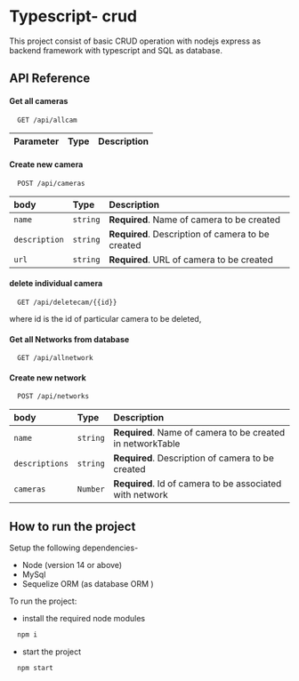 # Typescript- crud

This project consist of basic CRUD operation with nodejs express as backend framework with typescript and SQL as database.




## API Reference

#### Get all cameras

```http
  GET /api/allcam
```

| Parameter | Type     | Description                |
| :-------- | :------- | :------------------------- |


#### Create new camera

```http
  POST /api/cameras
```

| body | Type     | Description                       |
| :-------- | :------- | :-------------------------------- |
| `name`      | `string` | **Required**. Name of camera to be created |
| `description`      | `string` | **Required**. Description of camera to be created |
| `url`      | `string` | **Required**. URL of camera to be created |



#### delete individual camera

```http
  GET /api/deletecam/{{id}}
```
where id is the id of particular camera to be deleted,

#### Get all Networks from database

```http
  GET /api/allnetwork
```




#### Create new network

```http
  POST /api/networks
```

| body | Type     | Description                       |
| :-------- | :------- | :-------------------------------- |
| `name`      | `string` | **Required**. Name of camera to  be created in networkTable  |
| `descriptions`      | `string` | **Required**. Description of camera to be created |
| `cameras`      | `Number` | **Required**. Id of camera to be associated with network |



## How to run the project


 Setup the following dependencies-

 - Node (version 14 or above)
  - MySql
  - Sequelize ORM (as database ORM )
   

To run the project:

- install the required node modules
```bash
  npm i
```
- start the project
```bash
  npm start
```
